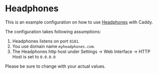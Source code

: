 # Headphones

This is an example configuration on how to use [Headphones](https://github.com/rembo10/headphones) with Caddy.

The configuration takes following assumptions:

1. Headphones listens on port `8181`.
2. You use domain name `myheadphones.com`.
3. The Headphones http host under Settings -> Web Interface -> HTTP Host is set to `0.0.0.0`

Please be sure to change with your actual values.
